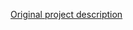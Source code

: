 <!-- Notes BEGIN: You can edit here. Add "## Notes" headline if not already present. -->

[Original project description](https://github.com/slacky1965/tuya_thermostat_zrd)

<!-- Notes END: Do not edit below this line -->